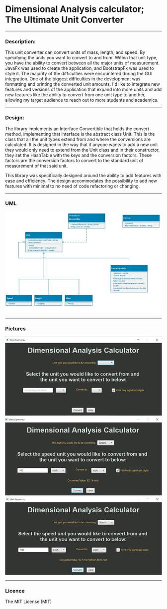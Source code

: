 # Dimensional Analysis calculator; The Ultimate Unit Converter

---

### Description:

This unit converter can convert units of mass, length, and speed. By specifying the units you want to convert to and 
from. Within that unit type, you have the ability to convert between all the major units of measurement. JavaFx was 
used to create the application, and BootstrapFx was used to style it. The majority of the difficulties were encountered 
during the GUI integration. One of the biggest difficulties in the development was formatting and printing the 
converted unit amounts. I'd like to integrate new features and versions of the application that expand into more units 
and add new features like the ability to convert from one unit type to another, allowing my target audience to reach 
out to more students and academics.

---

### Design:

The library implements an Interface Convertible that holds the convert method, implementing that interface is the 
abstract class Unit. This is the class that all the unit types extend from and where the conversions are calculated.
It is designed in the way that if anyone wants to add a new unit they would only need to extend from the Unit class and 
in their constructor, they set the HashTable with the keys and the conversion factors. These factors are the conversion 
factors to convert to the standard unit of measurement of that said unit.


This library was specifically designed around the ability to add features with ease and efficiency. The design 
accommodates the possibility to add new features with minimal to no need of code refactoring or changing.

---

### UML

<img src="Pictures/FinalUML.JPG" alt="UML diagram">

---

### Pictures

<img src="Pictures/Picture Application.JPG" alt="Picture of application">

<img src="Pictures/conversionpictureformatted.JPG" alt="picture of application in action">

<img src="Pictures/conversionpictureunformatted.JPG" alt="picture of application with an entra feature">



---

### Licence

The MIT License (MIT)

